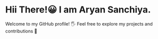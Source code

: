 # Hii There!&#128512; I am Aryan Sanchiya. 
Welcome to my GitHub profile! &#128400; Feel free to explore my projects and contributions &#129309;

